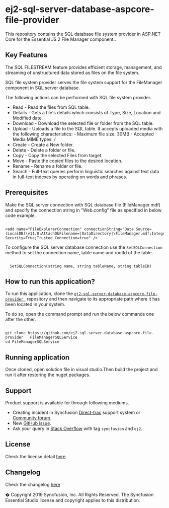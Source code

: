 # ej2-sql-server-database-aspcore-file-provider

This repository contains the SQL database file system provider in ASP.NET Core for the Essential JS 2 File Manager component..

## Key Features

The SQL FILESTREAM feature provides efficient storage, management, and streaming of unstructured data stored as files on the file system.

SQL file system provider serves the file system support for the  FileManager component in SQL server database.

The following actions can be performed with SQL file system provider.

- Read      - Read the files from SQL table.
- Details   - Gets a file's details which consists of Type, Size, Location and Modified date.
- Download  - Download the selected file or folder from the SQL table.
- Upload    - Uploads a file to the SQL table. It accepts uploaded media with the following characteristics:
                - Maximum file size:  30MB
                - Accepted Media MIME types: */*
- Create    - Create a New folder.
- Delete    - Delete a folder or file.
- Copy      - Copy the selected Files from target.
- Move      - Paste the copied files to the desired location.
- Rename    - Rename a folder or file.
- Search    - Full-text queries perform linguistic searches against text data in full-text indexes by operating on words and phrases.

## Prerequisites

Make the SQL server connection with SQL database file (FileManager.mdf) and specify the connection string in "Web.config" file as specified in below code example.

```

<add name="FileExplorerConnection" connectionString="Data Source=(LocalDB)\v11.0;AttachDbFilename=|DataDirectory|\FileManager.mdf;Integrated Security=True;Trusted_Connection=true" />

```

To configure the SQL server database connection use the `SetSQLConnection` method to set the connection name, table name and rootId of the table.

```
  
  SetSQLConnection(string name, string tableName, string tableID)

```

## How to run this application?

To run this application, clone the [`ej2-sql-server-database-aspcore-file-provider `](https://github.com/ej2-sql-server-database-aspcore-file-provider ) repository and then navigate to its appropriate path where it has been located in your system.

To do so, open the command prompt and run the below commands one after the other.

```

git clone https://github.com/ej2-sql-server-database-aspcore-file-provider   FileManagerSQLService
cd FileManagerSQLService

```

## Running application

Once cloned, open solution file in visual studio.Then build the project and run it after restoring the nuget packages.

## Support

Product support is available for through following mediums.

* Creating incident in Syncfusion [Direct-trac](https://www.syncfusion.com/support/directtrac/incidents?utm_source=npm&utm_campaign=filemanager) support system or [Community forum](https://www.syncfusion.com/forums/essential-js2?utm_source=npm&utm_campaign=filemanager).
* New [GitHub issue](https://github.com/syncfusion/ej2-javascript-ui-controls/issues/new).
* Ask your query in [Stack Overflow](https://stackoverflow.com/?utm_source=npm&utm_campaign=filemanager) with tag `syncfusion` and `ej2`.

## License

Check the license detail [here](https://github.com/syncfusion/ej2-javascript-ui-controls/blob/master/license).

## Changelog

Check the changelog [here](https://github.com/syncfusion/ej2-javascript-ui-controls/blob/master/controls/filemanager/CHANGELOG.md)

� Copyright 2019 Syncfusion, Inc. All Rights Reserved. The Syncfusion Essential Studio license and copyright applies to this distribution.